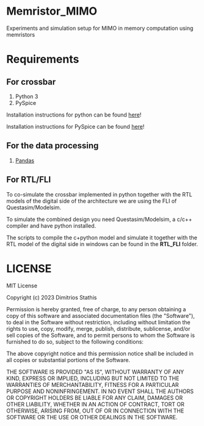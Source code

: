 # Memristor_MIMO

Experiments and simulation setup for MIMO in memory computation using memristors

# Requirements

## For crossbar

1) Python 3
2) PySpice

Installation instructions for python can be found [here](https://www.python.org/)!

Installation instructions for PySpice can be found [here](https://pyspice.fabrice-salvaire.fr/releases/v1.4/overview.html#how-to-install-pyspice)!

## For the data processing

1) [Pandas](https://github.com/pandas-dev/pandas)

## For RTL/FLI 

To co-simulate the crossbar implemented in python together with the RTL models of the digital side of the architecture we are using the FLI of Questasim/Modelsim.

To simulate the combined design you need Questasim/Modelsim, a c/c++ compiler and have python installed.

The scripts to compile the c+python model and simulate it together with the RTL model of the digital side in windows can be found in the **RTL_FLI** folder.

# LICENSE

MIT License

Copyright (c) 2023 Dimitrios Stathis

Permission is hereby granted, free of charge, to any person obtaining a copy
of this software and associated documentation files (the "Software"), to deal
in the Software without restriction, including without limitation the rights
to use, copy, modify, merge, publish, distribute, sublicense, and/or sell
copies of the Software, and to permit persons to whom the Software is
furnished to do so, subject to the following conditions:

The above copyright notice and this permission notice shall be included in all
copies or substantial portions of the Software.

THE SOFTWARE IS PROVIDED "AS IS", WITHOUT WARRANTY OF ANY KIND, EXPRESS OR
IMPLIED, INCLUDING BUT NOT LIMITED TO THE WARRANTIES OF MERCHANTABILITY,
FITNESS FOR A PARTICULAR PURPOSE AND NONINFRINGEMENT. IN NO EVENT SHALL THE
AUTHORS OR COPYRIGHT HOLDERS BE LIABLE FOR ANY CLAIM, DAMAGES OR OTHER
LIABILITY, WHETHER IN AN ACTION OF CONTRACT, TORT OR OTHERWISE, ARISING FROM,
OUT OF OR IN CONNECTION WITH THE SOFTWARE OR THE USE OR OTHER DEALINGS IN THE
SOFTWARE.
